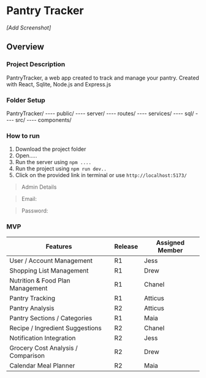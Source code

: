 # Pantry Tracker

*[Add Screenshot]*

## Overview

### Project Description 

PantryTracker, a web app created to track and manage your pantry. Created with React, Sqlite, Node.js and Express.js

### Folder Setup

PantryTracker/
    ---- public/ 
    ---- server/
        ---- routes/
        ---- services/
        ---- sql/
    ---- src/
        ---- components/

### How to run

1. Download the project folder
2. Open.....
3. Run the server using `npm ....`
4. Run the project using `npm run dev..`
5. Click on the provided link in terminal or use `http://localhost:5173/`


> Admin Details

> Email: 

> Password: 


### MVP


| Features                              | Release        | Assigned Member |
|---------------------------------------|----------------|-----------------|
| User / Account Management             | R1             | Jess            |
| Shopping List Management              | R1             | Drew            |
| Nutrition & Food Plan Management      | R1             | Chanel          |
| Pantry Tracking	                    | R1             | Atticus         |
| Pantry Analysis                       | R2             | Atticus         |
| Pantry Sections / Categories          | R1             | Maia            |
| Recipe / Ingredient Suggestions       | R2             | Chanel          |
| Notification Integration              | R2             | Jess            |
| Grocery Cost Analysis / Comparison    | R2             | Drew            |
| Calendar Meal Planner                 | R2             | Maia            |


